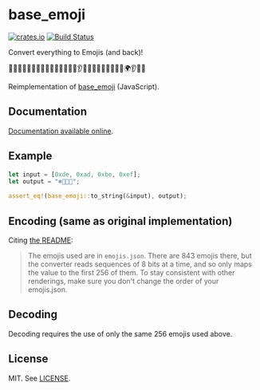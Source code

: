 # base_emoji

[![crates.io](http://meritbadge.herokuapp.com/base_emoji)](https://crates.io/crates/base_emoji)
[![Build Status](https://travis-ci.org/badboy/base-emoji-rs.svg?branch=master)](https://travis-ci.org/badboy/base-emoji-rs)

Convert everything to Emojis (and back)!

🐫🔦🔥🎲🐬🍀🍟🔋🐬🎲🐬🍀🎁🍟💧👂🔥🚪🔋🍟🔦🔋🚗👣🔦🌍👂🍤🐗

Reimplementation of [base_emoji](https://github.com/pfrazee/base-emoji) (JavaScript).

## Documentation

[Documentation available online](https://docs.rs/base_emoji).

## Example

```rust
let input = [0xde, 0xad, 0xbe, 0xef];
let output = "❄️🐼🚓👅";

assert_eq!(base_emoji::to_string(&input), output);
```

## Encoding (same as original implementation)

Citing [the README](https://github.com/pfrazee/base-emoji/blob/04b6c1e24ae5071804285cb358162628ea4a9bc8/README.md):

> The emojis used are in `emojis.json`. There are 843 emojis there, but the
> converter reads sequences of 8 bits at a time, and so only maps the value to
> the first 256 of them. To stay consistent with other renderings, make sure you
> don't change the order of your emojis.json.

## Decoding

Decoding requires the use of only the same 256 emojis used above.

## License

MIT. See [LICENSE](LICENSE).
